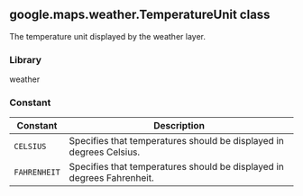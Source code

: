 <h2 id="TemperatureUnit">
google.maps.weather.TemperatureUnit
class
</h2><p>The temperature unit displayed by the weather layer.</p><h3 id="devsite_header_342">Library</h3><p>weather</p><h3 id="devsite_header_343">Constant</h3><table summary="class TemperatureUnit - Constants" width="100%">
<thead>
<tr><th>Constant</th>
<th>Description</th>
</tr></thead>
<tbody>
<tr>
<td><code>CELSIUS</code></td>
<td>Specifies that temperatures should be displayed in degrees Celsius.</td>
</tr>
<tr>
<td><code>FAHRENHEIT</code></td>
<td>Specifies that temperatures should be displayed in degrees Fahrenheit.</td>
</tr>
</tbody>
</table>
